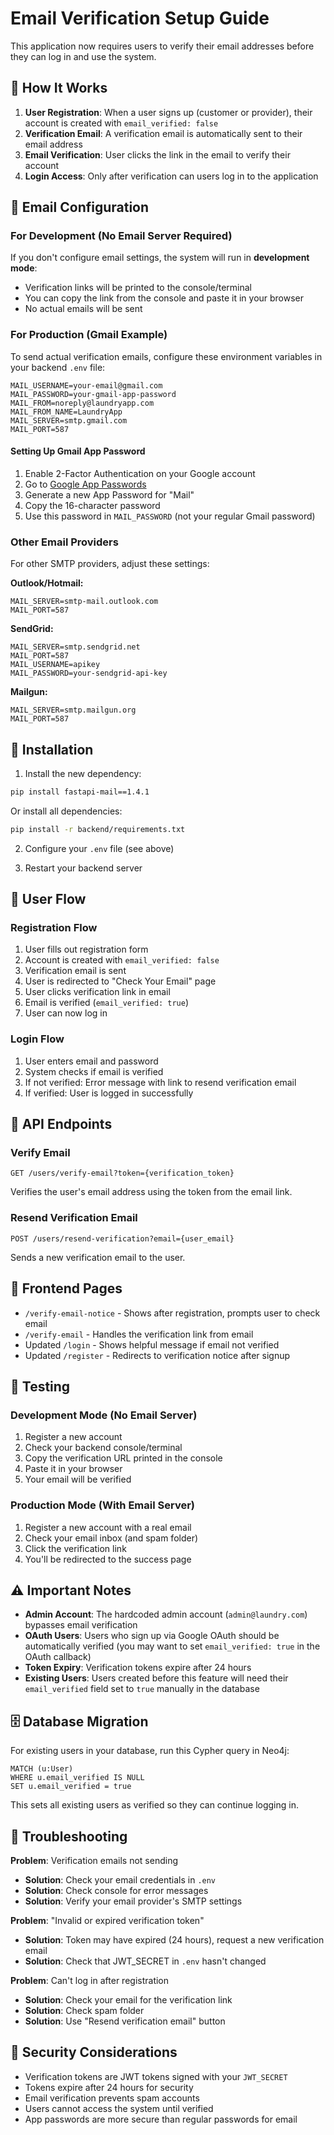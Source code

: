 # Email Verification Setup Guide

This application now requires users to verify their email addresses before they can log in and use the system.

## 🔐 How It Works

1. **User Registration**: When a user signs up (customer or provider), their account is created with `email_verified: false`
2. **Verification Email**: A verification email is automatically sent to their email address
3. **Email Verification**: User clicks the link in the email to verify their account
4. **Login Access**: Only after verification can users log in to the application

## 📧 Email Configuration

### For Development (No Email Server Required)

If you don't configure email settings, the system will run in **development mode**:
- Verification links will be printed to the console/terminal
- You can copy the link from the console and paste it in your browser
- No actual emails will be sent

### For Production (Gmail Example)

To send actual verification emails, configure these environment variables in your backend `.env` file:

```env
MAIL_USERNAME=your-email@gmail.com
MAIL_PASSWORD=your-gmail-app-password
MAIL_FROM=noreply@laundryapp.com
MAIL_FROM_NAME=LaundryApp
MAIL_SERVER=smtp.gmail.com
MAIL_PORT=587
```

#### Setting Up Gmail App Password

1. Enable 2-Factor Authentication on your Google account
2. Go to [Google App Passwords](https://myaccount.google.com/apppasswords)
3. Generate a new App Password for "Mail"
4. Copy the 16-character password
5. Use this password in `MAIL_PASSWORD` (not your regular Gmail password)

### Other Email Providers

For other SMTP providers, adjust these settings:

**Outlook/Hotmail:**
```env
MAIL_SERVER=smtp-mail.outlook.com
MAIL_PORT=587
```

**SendGrid:**
```env
MAIL_SERVER=smtp.sendgrid.net
MAIL_PORT=587
MAIL_USERNAME=apikey
MAIL_PASSWORD=your-sendgrid-api-key
```

**Mailgun:**
```env
MAIL_SERVER=smtp.mailgun.org
MAIL_PORT=587
```

## 🚀 Installation

1. Install the new dependency:
```bash
pip install fastapi-mail==1.4.1
```

Or install all dependencies:
```bash
pip install -r backend/requirements.txt
```

2. Configure your `.env` file (see above)

3. Restart your backend server

## 📱 User Flow

### Registration Flow
1. User fills out registration form
2. Account is created with `email_verified: false`
3. Verification email is sent
4. User is redirected to "Check Your Email" page
5. User clicks verification link in email
6. Email is verified (`email_verified: true`)
7. User can now log in

### Login Flow
1. User enters email and password
2. System checks if email is verified
3. If not verified: Error message with link to resend verification email
4. If verified: User is logged in successfully

## 🔗 API Endpoints

### Verify Email
```
GET /users/verify-email?token={verification_token}
```
Verifies the user's email address using the token from the email link.

### Resend Verification Email
```
POST /users/resend-verification?email={user_email}
```
Sends a new verification email to the user.

## 🎨 Frontend Pages

- `/verify-email-notice` - Shows after registration, prompts user to check email
- `/verify-email` - Handles the verification link from email
- Updated `/login` - Shows helpful message if email not verified
- Updated `/register` - Redirects to verification notice after signup

## 🔧 Testing

### Development Mode (No Email Server)
1. Register a new account
2. Check your backend console/terminal
3. Copy the verification URL printed in the console
4. Paste it in your browser
5. Your email will be verified

### Production Mode (With Email Server)
1. Register a new account with a real email
2. Check your email inbox (and spam folder)
3. Click the verification link
4. You'll be redirected to the success page

## ⚠️ Important Notes

- **Admin Account**: The hardcoded admin account (`admin@laundry.com`) bypasses email verification
- **OAuth Users**: Users who sign up via Google OAuth should be automatically verified (you may want to set `email_verified: true` in the OAuth callback)
- **Token Expiry**: Verification tokens expire after 24 hours
- **Existing Users**: Users created before this feature will need their `email_verified` field set to `true` manually in the database

## 🗄️ Database Migration

For existing users in your database, run this Cypher query in Neo4j:

```cypher
MATCH (u:User)
WHERE u.email_verified IS NULL
SET u.email_verified = true
```

This sets all existing users as verified so they can continue logging in.

## 🐛 Troubleshooting

**Problem**: Verification emails not sending
- **Solution**: Check your email credentials in `.env`
- **Solution**: Check console for error messages
- **Solution**: Verify your email provider's SMTP settings

**Problem**: "Invalid or expired verification token"
- **Solution**: Token may have expired (24 hours), request a new verification email
- **Solution**: Check that JWT_SECRET in `.env` hasn't changed

**Problem**: Can't log in after registration
- **Solution**: Check your email for the verification link
- **Solution**: Check spam folder
- **Solution**: Use "Resend verification email" button

## 📝 Security Considerations

- Verification tokens are JWT tokens signed with your `JWT_SECRET`
- Tokens expire after 24 hours for security
- Email verification prevents spam accounts
- Users cannot access the system until verified
- App passwords are more secure than regular passwords for email

